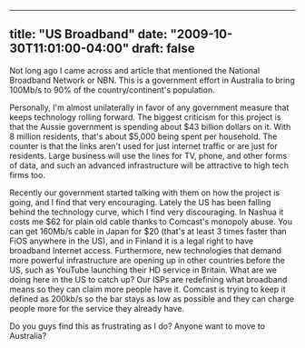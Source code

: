 
---
title: "US Broadband"
date: "2009-10-30T11:01:00-04:00"
draft: false
---

Not long ago I came across and article that mentioned the National Broadband Network or NBN. This is a government effort in Australia to bring 100Mb/s to 90% of the country/continent's population.

Personally, I'm almost unilaterally in favor of any government measure that keeps technology rolling forward. The biggest criticism for this project is that the Aussie government is spending about $43 billion dollars on it. With 8 million residents, that's about $5,000 being spent per household. The counter is that the links aren't used for just internet traffic or are just for residents. Large business will use the lines for TV, phone, and other forms of data, and such an advanced infrastructure will be attractive to high tech firms too.

Recently our government started talking with them on how the project is going, and I find that very encouraging. Lately the US has been falling behind the technology curve, which I find very discouraging. In Nashua it costs me $62 for plain old cable thanks to Comcast's monopoly abuse. You can get 160Mb/s cable in Japan for $20 (that's at least 3 times faster than FiOS anywhere in the US), and in Finland it is a legal right to have broadband Internet access. Furthermore, new technologies that demand more powerful infrastructure are opening up in other countries before the US, such as YouTube launching their HD service in Britain. What are we doing here in the US to catch up? Our ISPs are redefining what broadband means so they can claim more people have it. Comcast is trying to keep it defined as 200kb/s so the bar stays as low as possible and they can charge people more for the service they already have.

Do you guys find this as frustrating as I do? Anyone want to move to Australia?


